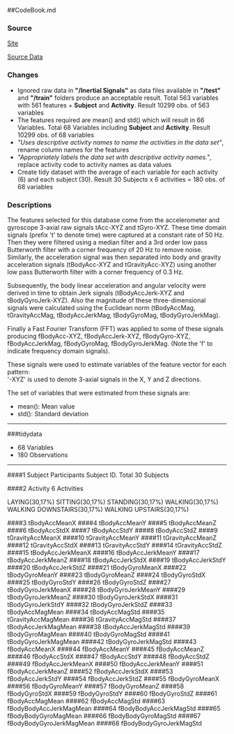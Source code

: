##CodeBook.md


### Source


[Site](http://archive.ics.uci.edu/ml/datasets/Human+Activity+Recognition+Using+Smartphones)

[Source Data](https://d396qusza40orc.cloudfront.net/getdata%2Fprojectfiles%2FUCI%20HAR%20Dataset.zip)


### Changes

* Ignored raw data in __"/Inertial Signals"__ as data files available in __"/test"__ and __"/train"__ folders produce an acceptable result.  Total 563 variables with 561 features + __Subject__ and __Activity__.  Result 10299 obs. of 563 variables
* The features required are mean() and std() which will result in 66 Variables.  Total 68 Variables including __Subject__ and __Activity__.  Result 10299 obs. of 68 variables
* _"Uses descriptive activity names to name the activities in the data set"_, rename column names for the features
* _"Appropriately labels the data set with descriptive activity names."_, replace activity code to activity names as data values
* Create tidy dataset with the average of each variable for each activity (6) and each subject (30).  Result 30 Subjects x 6 activities = 180 obs. of 68 variables

### Descriptions

The features selected for this database come from the accelerometer and gyroscope 3-axial raw signals tAcc-XYZ and tGyro-XYZ. These time domain signals (prefix 't' to denote time) were captured at a constant rate of 50 Hz. Then they were filtered using a median filter and a 3rd order low pass Butterworth filter with a corner frequency of 20 Hz to remove noise. Similarly, the acceleration signal was then separated into body and gravity acceleration signals (tBodyAcc-XYZ and tGravityAcc-XYZ) using another low pass Butterworth filter with a corner frequency of 0.3 Hz. 

Subsequently, the body linear acceleration and angular velocity were derived in time to obtain Jerk signals (tBodyAccJerk-XYZ and tBodyGyroJerk-XYZ). Also the magnitude of these three-dimensional signals were calculated using the Euclidean norm (tBodyAccMag, tGravityAccMag, tBodyAccJerkMag, tBodyGyroMag, tBodyGyroJerkMag). 

Finally a Fast Fourier Transform (FFT) was applied to some of these signals producing fBodyAcc-XYZ, fBodyAccJerk-XYZ, fBodyGyro-XYZ, fBodyAccJerkMag, fBodyGyroMag, fBodyGyroJerkMag. (Note the 'f' to indicate frequency domain signals). 

These signals were used to estimate variables of the feature vector for each pattern:  
'-XYZ' is used to denote 3-axial signals in the X, Y and Z directions.

The set of variables that were estimated from these signals are: 

* mean(): Mean value
* std(): Standard deviation


-----------

###tidydata


* 68 Variables
* 180 Observations

-----------

####1   Subject
Participants Subject ID.  Total 30 Subjects

####2   Activity
6 Activities

LAYING(30,17%)
SITTING(30,17%)
STANDING(30,17%)
WALKING(30,17%)
WALKING DOWNSTAIRS(30,17%)
WALKING UPSTAIRS(30,17%)

####3   tBodyAccMeanX
####4   tBodyAccMeanY
####5   tBodyAccMeanZ
####6   tBodyAccStdX
####7   tBodyAccStdY
####8   tBodyAccStdZ
####9   tGravityAccMeanX
####10  tGravityAccMeanY
####11  tGravityAccMeanZ
####12  tGravityAccStdX
####13  tGravityAccStdY
####14  tGravityAccStdZ
####15  tBodyAccJerkMeanX
####16  tBodyAccJerkMeanY
####17  tBodyAccJerkMeanZ
####18  tBodyAccJerkStdX
####19  tBodyAccJerkStdY
####20  tBodyAccJerkStdZ
####21  tBodyGyroMeanX
####22  tBodyGyroMeanY
####23  tBodyGyroMeanZ
####24  tBodyGyroStdX
####25  tBodyGyroStdY
####26  tBodyGyroStdZ
####27  tBodyGyroJerkMeanX
####28  tBodyGyroJerkMeanY
####29  tBodyGyroJerkMeanZ
####30  tBodyGyroJerkStdX
####31  tBodyGyroJerkStdY
####32  tBodyGyroJerkStdZ
####33  tBodyAccMagMean
####34  tBodyAccMagStd
####35  tGravityAccMagMean
####36  tGravityAccMagStd
####37  tBodyAccJerkMagMean
####38  tBodyAccJerkMagStd
####39  tBodyGyroMagMean
####40  tBodyGyroMagStd
####41  tBodyGyroJerkMagMean
####42  tBodyGyroJerkMagStd
####43  fBodyAccMeanX
####44  fBodyAccMeanY
####45  fBodyAccMeanZ
####46  fBodyAccStdX
####47  fBodyAccStdY
####48  fBodyAccStdZ
####49  fBodyAccJerkMeanX
####50  fBodyAccJerkMeanY
####51  fBodyAccJerkMeanZ
####52  fBodyAccJerkStdX
####53  fBodyAccJerkStdY
####54  fBodyAccJerkStdZ
####55  fBodyGyroMeanX
####56  fBodyGyroMeanY
####57  fBodyGyroMeanZ
####58  fBodyGyroStdX
####59  fBodyGyroStdY
####60  fBodyGyroStdZ
####61  fBodyAccMagMean
####62  fBodyAccMagStd
####63  fBodyBodyAccJerkMagMean
####64  fBodyBodyAccJerkMagStd
####65  fBodyBodyGyroMagMean
####66  fBodyBodyGyroMagStd
####67  fBodyBodyGyroJerkMagMean
####68  fBodyBodyGyroJerkMagStd